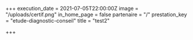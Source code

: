 +++
execution_date = 2021-07-05T22:00:00Z
image = "/uploads/certif.png"
in_home_page = false
partenaire = "/"
prestation_key = "etude-diagnostic-conseil"
title = "test2"

+++
